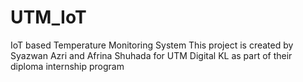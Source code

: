 # UTM_IoT
IoT based Temperature Monitoring System
This project is created by Syazwan Azri and Afrina Shuhada for UTM Digital KL as part of their diploma internship program
